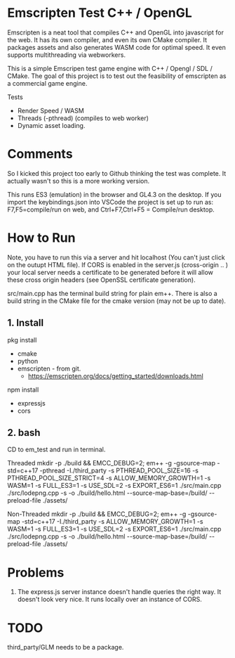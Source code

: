 # Emscripten Test C++ / OpenGL

Emscripten is a neat tool that compiles C++ and OpenGL into javascript for the web. It has its own compiler, and even its own CMake compiler. It packages assets and also generates WASM code for optimal speed. It even supports multithreading via webworkers.

This is a simple Emscripen test game engine with C++ / Opengl / SDL / CMake. The goal of this project is to test out the feasibility of emscripten as a commercial game engine.

Tests <br/>
* Render Speed / WASM
* Threads (-pthread) (compiles to web worker)
* Dynamic asset loading.

# Comments

So I kicked this project too early to Github thinking the test was complete. It actually wasn't so this is a more working version. 

This runs ES3 (emulation) in the browser and GL4.3 on the desktop. If you import the keybindings.json into VSCode the project is set up to run as: F7,F5=compile/run on web, and Ctrl+F7,Ctrl+F5 = Compile/run desktop.

# How to Run<br/>

Note, you have to run this via a server and hit localhost (You can't just click on the outupt HTML file). If CORS is enabled in the server.js (cross-origin .. ) your local server needs a certificate to be generated before it will allow these cross origin headers (see OpenSSL certificate generation).

src/main.cpp has the terminal build string for plain em++. There is also a build string in the CMake file for the cmake version (may not be up to date).

## 1. Install

pkg install<br/>
* cmake
* python
* emscripten - from git.
    * https://emscripten.org/docs/getting_started/downloads.html

npm install<br/>
* expressjs
* cors

## 2. bash
CD to em_test and run in terminal.

Threaded
mkdir -p ./build && EMCC_DEBUG=2; em++ -g -gsource-map -std=c++17 -pthread -I./third_party -s PTHREAD_POOL_SIZE=16 -s PTHREAD_POOL_SIZE_STRICT=4 -s ALLOW_MEMORY_GROWTH=1 -s WASM=1 -s FULL_ES3=1 -s USE_SDL=2 -s EXPORT_ES6=1 ./src/main.cpp ./src/lodepng.cpp -s -o ./build/hello.html --source-map-base=/build/ --preload-file ./assets/

Non-Threaded
mkdir -p ./build && EMCC_DEBUG=2; em++ -g -gsource-map -std=c++17 -I./third_party -s ALLOW_MEMORY_GROWTH=1 -s WASM=1 -s FULL_ES3=1 -s USE_SDL=2 -s EXPORT_ES6=1 ./src/main.cpp ./src/lodepng.cpp -s -o ./build/hello.html --source-map-base=/build/ --preload-file ./assets/

# Problems

1. The express.js server instance doesn't handle queries the right way. It doesn't look very nice. It runs locally over an instance of CORS.

# TODO

third_party/GLM needs to be a package.
 
